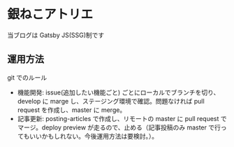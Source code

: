 # 銀ねこアトリエ
当ブログは Gatsby JS(SSG)制です

## 運用方法
git でのルール

* 機能開発: issue(追加したい機能ごと) ごとにローカルでブランチを切り、develop に marge し、ステージング環境で確認。問題なければ pull request を作成し、master に merge。
* 記事更新: posting-articles で作成し、リモートの master に pull request でマージ。deploy preview が走るので、止める（記事投稿のみ master で行ってもいいかもしれない。今後運用方法は要検討。）。
